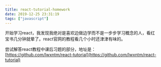```yaml
---
title: react-tutorial-homework
date: 2019-12-25 23:31:19
tags: ["javascript"]
---
```

开始学习react，我发现我绝对是喜欢边做边学而不是一步步学习概念的人，看红宝书几分钟就晕了。react官网的教程看几个小时还津津有味的。
<!-- more -->
尝试解答react教程中课后习题的部分，地址是：[https://github.com/lwxntm/react-tutorial](https://github.com/lwxntm/react-tutorial)